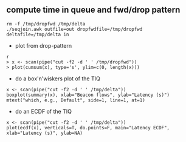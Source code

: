 ## compute time in queue and fwd/drop pattern
```
rm -f /tmp/dropfwd /tmp/delta
./seqjoin.awk outfile=out dropfwdfile=/tmp/dropfwd deltafile=/tmp/delta in
```

- plot from drop-pattern
```
r
> x <- scan(pipe("cut -f2 -d ' ' /tmp/dropfwd"))
> plot(cumsum(x), type='s', ylim=c(0, length(x)))
```

- do a box'n'wiskers plot of the TIQ
```
x <- scan(pipe("cut -f2 -d ' ' /tmp/delta"))
boxplot(summary(x), xlab="Beacon flows", ylab="Latency (s)")
mtext("which, e.g., Default", side=1, line=1, at=1)
```

- do an ECDF of the TIQ
```
x <- scan(pipe("cut -f2 -d ' ' /tmp/delta"))
plot(ecdf(x), verticals=T, do.points=F, main="Latency ECDF", xlab="Latency (s)", ylab=NA)
```

